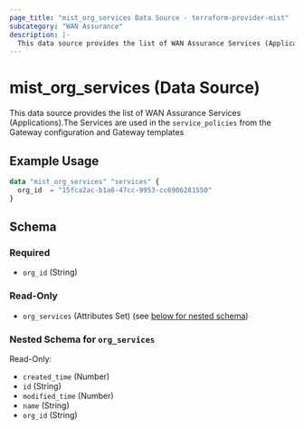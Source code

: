 ```yaml
---
page_title: "mist_org_services Data Source - terraform-provider-mist"
subcategory: "WAN Assurance"
description: |-
  This data source provides the list of WAN Assurance Services (Applications).The Services are used in the service_policies from the Gateway configuration and Gateway templates
---
```


# mist_org_services (Data Source)

This data source provides the list of WAN Assurance Services (Applications).The Services are used in the `service_policies` from the Gateway configuration and Gateway templates


## Example Usage

```terraform
data "mist_org_services" "services" {
  org_id  = "15fca2ac-b1a6-47cc-9953-cc6906281550"
}
```

<!-- schema generated by tfplugindocs -->
## Schema

### Required

- `org_id` (String)

### Read-Only

- `org_services` (Attributes Set) (see [below for nested schema](#nestedatt--org_services))

<a id="nestedatt--org_services"></a>
### Nested Schema for `org_services`

Read-Only:

- `created_time` (Number)
- `id` (String)
- `modified_time` (Number)
- `name` (String)
- `org_id` (String)